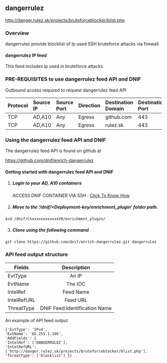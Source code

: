 ## dangerrulez   
  http://danger.rulez.sk/projects/bruteforceblocker/blist.php

### Overview
dangerrulez provide blocklist of Ip used SSH bruteforce attacks via firewall

#### dangerrulez IP feed
This feed includes
Ip used in bruteforce attacks

### PRE-REQUISITES to use dangerrulez feed API and DNIF  
Outbound access required to request dangerrulez feed API

| Protocol   | Source IP  | Source Port  | Direction	 | Destination Domain | Destination Port  |  
|:------------- |:-------------|:-------------|:-------------|:-------------|:-------------|  
| TCP | AD,A10 | Any | Egress	| github.com | 443 |
| TCP | AD,A10 | Any | Egress	| rulez.sk | 443 | 


### Using the dangerrulez feed API and DNIF
 The dangerrulez feed API is found on github at

https://github.com/dnif/enrich-dangerrulez

#### Getting started with dangerrulez feed API and DNIF

1. #####    Login to your AD, A10 containers  
   ACCESS DNIF CONTAINER VIA SSH : [Click To Know How](https://dnif.it/docs/guides/tutorials/access-dnif-container-via-ssh.html)
2. #####    Move to the ‘/dnif/<Deployment-key/enrichment_plugin’ folder path.
```
$cd /dnif/CnxxxxxxxxxxxxV8/enrichment_plugin/
```
3. #####   Clone using the following command  
```  
git clone https://github.com/dnif/enrich-dangerrulez.git dangerrulez
```
### API feed output structure
  | Fields        | Description  |
| ------------- |:-------------:|
| EvtType      | An IP |
| EvtName      | The IOC      |
| IntelRef | Feed Name      |
| IntelRefURL | Feed URL      |
| ThreatType | DNIF Feed Identification Name |      

An example of API feed output
```
{'EvtType': 'IPv4',
'EvtName': '85.255.1.106',
'AddFields': {
'IntelRef': ['DANGERRULEZ'],
'IntelRefURL': ['http://danger.rulez.sk/projects/bruteforceblocker/blist.php'], 
'ThreatType': ['blacklist'] }}
```
